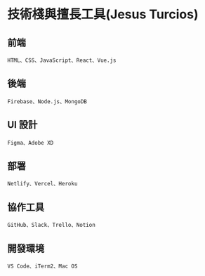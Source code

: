 # 技術棧與擅長工具(Jesus Turcios)

## 前端
    HTML、CSS、JavaScript、React、Vue.js
## 後端
    Firebase、Node.js、MongoDB
## UI 設計
    Figma、Adobe XD
## 部署
    Netlify、Vercel、Heroku
## 協作工具
    GitHub、Slack、Trello、Notion
## 開發環境
    VS Code、iTerm2、Mac OS


